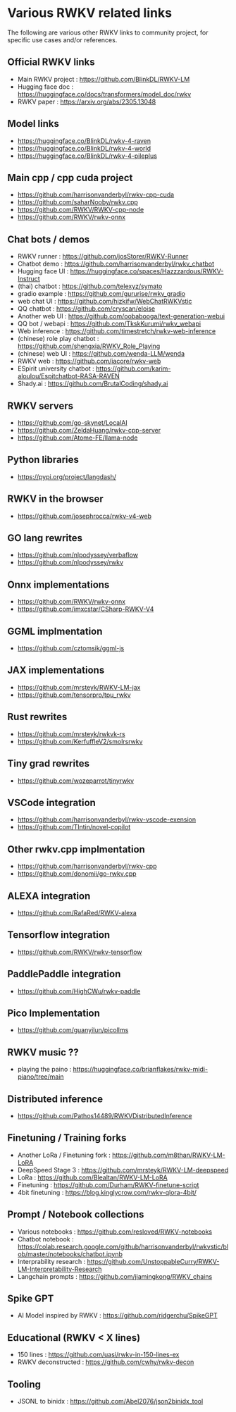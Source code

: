 # Various RWKV related links

The following are various other RWKV links to community project, for specific use cases and/or references.

## Official RWKV links

- Main RWKV project : https://github.com/BlinkDL/RWKV-LM
- Hugging face doc : https://huggingface.co/docs/transformers/model_doc/rwkv
- RWKV paper : https://arxiv.org/abs/2305.13048

## Model links

- https://huggingface.co/BlinkDL/rwkv-4-raven
- https://huggingface.co/BlinkDL/rwkv-4-world
- https://huggingface.co/BlinkDL/rwkv-4-pileplus

## Main cpp / cpp cuda project

- https://github.com/harrisonvanderbyl/rwkv-cpp-cuda
- https://github.com/saharNooby/rwkv.cpp
- https://github.com/RWKV/RWKV-cpp-node
- https://github.com/RWKV/rwkv-onnx

## Chat bots / demos

- RWKV runner : https://github.com/josStorer/RWKV-Runner
- Chatbot demo : https://github.com/harrisonvanderbyl/rwkv_chatbot
- Hugging face UI : https://huggingface.co/spaces/Hazzzardous/RWKV-Instruct
- (thai) chatbot : https://github.com/telexyz/symato
- gradio example : https://github.com/gururise/rwkv_gradio
- web chat UI : https://github.com/hizkifw/WebChatRWKVstic
- QQ chatbot : https://github.com/cryscan/eloise
- Another web UI : https://github.com/oobabooga/text-generation-webui
- QQ bot / webapi : https://github.com/TkskKurumi/rwkv_webapi
- Web inference : https://github.com/timestretch/rwkv-web-inference
- (chinese) role play chatbot : https://github.com/shengxia/RWKV_Role_Playing
- (chinese) web UI : https://github.com/wenda-LLM/wenda
- RWKV web : https://github.com/iacore/rwkv-web
- ESpirit university chatbot : https://github.com/karim-aloulou/Espitchatbot-RASA-RAVEN
- Shady.ai : https://github.com/BrutalCoding/shady.ai

## RWKV servers

- https://github.com/go-skynet/LocalAI
- https://github.com/ZeldaHuang/rwkv-cpp-server
- https://github.com/Atome-FE/llama-node

## Python libraries

- https://pypi.org/project/langdash/

## RWKV in the browser

- https://github.com/josephrocca/rwkv-v4-web

## GO lang rewrites

- https://github.com/nlpodyssey/verbaflow
- https://github.com/nlpodyssey/rwkv

## Onnx implementations

- https://github.com/RWKV/rwkv-onnx
- https://github.com/imxcstar/CSharp-RWKV-V4

## GGML implmentation

- https://github.com/cztomsik/ggml-js

## JAX implementations

- https://github.com/mrsteyk/RWKV-LM-jax
- https://github.com/tensorpro/tpu_rwkv

## Rust rewrites

- https://github.com/mrsteyk/rwkvk-rs
- https://github.com/KerfuffleV2/smolrsrwkv

## Tiny grad rewrites

- https://github.com/wozeparrot/tinyrwkv

## VSCode integration

- https://github.com/harrisonvanderbyl/rwkv-vscode-exension
- https://github.com/Tlntin/novel-copilot

## Other rwkv.cpp implmentation

- https://github.com/harrisonvanderbyl/rwkv-cpp
- https://github.com/donomii/go-rwkv.cpp

## ALEXA integration

- https://github.com/RafaRed/RWKV-alexa

## Tensorflow integration

- https://github.com/RWKV/rwkv-tensorflow

## PaddlePaddle integration

- https://github.com/HighCWu/rwkv-paddle

## Pico Implementation

- https://github.com/guanyilun/picollms

## RWKV music ??

-  playing the paino : https://huggingface.co/brianflakes/rwkv-midi-piano/tree/main

## Distributed inference

- https://github.com/Pathos14489/RWKVDistributedInference

## Finetuning / Training forks

- Another LoRa / Finetuning fork : https://github.com/m8than/RWKV-LM-LoRA
- DeepSpeed Stage 3 : https://github.com/mrsteyk/RWKV-LM-deepspeed
- LoRa : https://github.com/Blealtan/RWKV-LM-LoRA
- Finetuning : https://github.com/Durham/RWKV-finetune-script
- 4bit finetuning : https://blog.kinglycrow.com/rwkv-qlora-4bit/

## Prompt / Notebook collections

- Various notebooks : https://github.com/resloved/RWKV-notebooks
- Chatbot notebook : https://colab.research.google.com/github/harrisonvanderbyl/rwkvstic/blob/master/notebooks/chatbot.ipynb
- Interprability research : https://github.com/UnstoppableCurry/RWKV-LM-Interpretability-Research
- Langchain prompts : https://github.com/jiamingkong/RWKV_chains

## Spike GPT

- AI Model inspired by RWKV : https://github.com/ridgerchu/SpikeGPT

## Educational (RWKV < X lines)

- 150 lines : https://github.com/uasi/rwkv-in-150-lines-ex
- RWKV deconstructed : https://github.com/cwhy/rwkv-decon

## Tooling

- JSONL to binidx : https://github.com/Abel2076/json2binidx_tool
